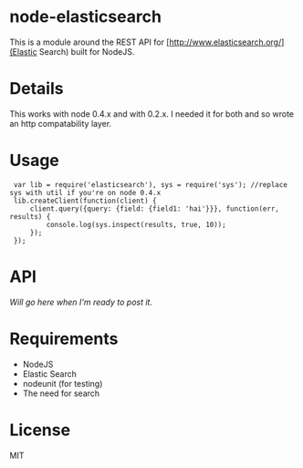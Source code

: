 node-elasticsearch
============

This is a module around the REST API for [http://www.elasticsearch.org/](Elastic Search) built for NodeJS.


Details
=============

This works with node 0.4.x and with 0.2.x. I needed it for both and so wrote an http compatability layer.


Usage
=============

     var lib = require('elasticsearch'), sys = require('sys'); //replace sys with util if you're on node 0.4.x
     lib.createClient(function(client) {
         client.query({query: {field: {field1: 'hai'}}}, function(err, results) {
             console.log(sys.inspect(results, true, 10));
         });
     });


API
==============

*Will go here when I'm ready to post it.*


Requirements
=============

* NodeJS
* Elastic Search
* nodeunit (for testing)
* The need for search


License
=============

MIT
